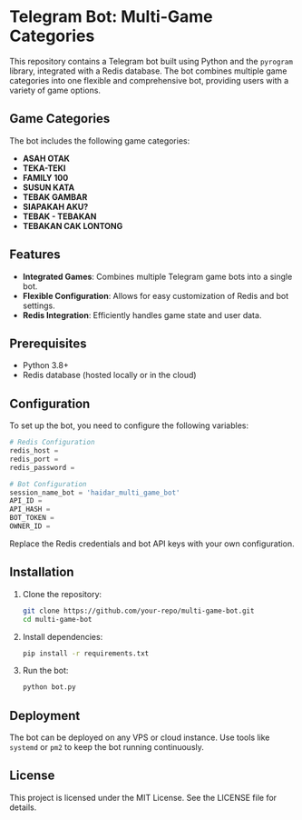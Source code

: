 # Telegram Bot: Multi-Game Categories

This repository contains a Telegram bot built using Python and the `pyrogram` library, integrated with a Redis database. The bot combines multiple game categories into one flexible and comprehensive bot, providing users with a variety of game options.

## Game Categories

The bot includes the following game categories:

- **ASAH OTAK**
- **TEKA-TEKI**
- **FAMILY 100**
- **SUSUN KATA**
- **TEBAK GAMBAR**
- **SIAPAKAH AKU?**
- **TEBAK - TEBAKAN**
- **TEBAKAN CAK LONTONG**

## Features

- **Integrated Games**: Combines multiple Telegram game bots into a single bot.
- **Flexible Configuration**: Allows for easy customization of Redis and bot settings.
- **Redis Integration**: Efficiently handles game state and user data.

## Prerequisites

- Python 3.8+
- Redis database (hosted locally or in the cloud)

## Configuration

To set up the bot, you need to configure the following variables:

```python
# Redis Configuration
redis_host = 
redis_port = 
redis_password = 

# Bot Configuration
session_name_bot = 'haidar_multi_game_bot'
API_ID =
API_HASH = 
BOT_TOKEN = 
OWNER_ID = 
```

Replace the Redis credentials and bot API keys with your own configuration.

## Installation

1. Clone the repository:
   ```bash
   git clone https://github.com/your-repo/multi-game-bot.git
   cd multi-game-bot
   ```

2. Install dependencies:
   ```bash
   pip install -r requirements.txt
   ```

3. Run the bot:
   ```bash
   python bot.py
   ```

## Deployment

The bot can be deployed on any VPS or cloud instance. Use tools like `systemd` or `pm2` to keep the bot running continuously.

## License

This project is licensed under the MIT License. See the LICENSE file for details.
